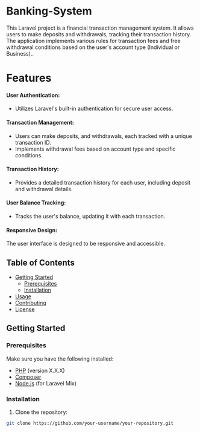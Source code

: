 # Banking-System

This Laravel project is a financial transaction management system. It allows users to make deposits and withdrawals, tracking their transaction history. The application implements various rules for transaction fees and free withdrawal conditions based on the user's account type (Individual or Business)..

# Features
#### User Authentication:
- Utilizes Laravel's built-in authentication for secure user access.
#### Transaction Management:
- Users can make deposits, and withdrawals, each tracked with a unique transaction ID.
- Implements withdrawal fees based on account type and specific conditions.
#### Transaction History:
- Provides a detailed transaction history for each user, including deposit and withdrawal details.
#### User Balance Tracking:
- Tracks the user's balance, updating it with each transaction.
#### Responsive Design:
 The user interface is designed to be responsive and accessible.

## Table of Contents
- [Getting Started](#getting-started)
  - [Prerequisites](#prerequisites)
  - [Installation](#installation)
- [Usage](#usage)
- [Contributing](#contributing)
- [License](#license)

## Getting Started

### Prerequisites

Make sure you have the following installed:

- [PHP](https://www.php.net/) (version X.X.X)
- [Composer](https://getcomposer.org/)
- [Node.js](https://nodejs.org/) (for Laravel Mix)

### Installation

1. Clone the repository:

```bash
git clone https://github.com/your-username/your-repository.git
